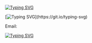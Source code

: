 [![Typing SVG](https://readme-typing-svg.demolab.com?font=Fira+Code&size=22&pause=1000&color=F70000FF&center=true&vCenter=true&width=1000&lines=I'm+Christian+Angel+M.+Geronimo)](https://git.io/typing-svg)

[![Typing SVG](https://readme-typing-svg.demolab.com?font=Fira+Code&size=22&pause=1000&color=00F78C&center=true&vCenter=true&width=1000&lines=I+am+a+first-year+college+student+at+Tarlac+State+University.;Currently+pursuing+a+Bachelor+of+Science+in+Information+Technology.;I+enjoy+coding+and+building+small+projects+in+my+free+time.;I+started+an+initiative+to+make+coding+fun+and+easy.)](https://git.io/typing-svg)

Email:

[![Typing SVG](https://readme-typing-svg.demolab.com?font=Fira+Code&weight=100&color=F7C300&background=00A4FF00&repeat=false&width=435&lines=christianangelgeronimo%40gmail.com)](https://git.io/typing-svg)
